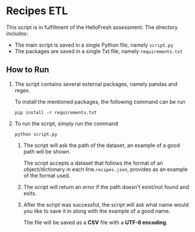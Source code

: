 # Recipes ETL
This script is in fulfillment of the HelloFresh assessment. The directory includes:

- The main script is saved in a single Python file, namely `script.py`
- The packages are saved in a single Txt file, namely `requirements.txt`

## How to Run
1. The script contains several external packages, namely pandas and regex.
   
   To install the mentioned packages, the following command can be run

   ```
   pip install -r requirements.txt
   ```
2. To run the script, simply run the command

    ```
    python script.py
    ```

    1. The script will ask the path of the dataset, an example of a good path will be shown. 
        
        The script accepts a dataset that follows the format of an object/dictionary in each line.`recipes.json`, provides as an example of the format used.
    2. The script will return an error if the path doesn't exist/not found and exits.
    3. After the script was successful, the script will ask what name would you like to save it in along with the example of a good name. 
    
        The file will be saved as a **CSV** file with a **UTF-8 encoding**.